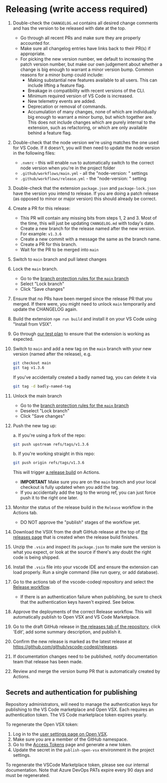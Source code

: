# Releasing (write access required)

1. Double-check the `CHANGELOG.md` contains all desired change comments and has the version to be released with date at the top.
    * Go through all recent PRs and make sure they are properly accounted for.
    * Make sure all changelog entries have links back to their PR(s) if appropriate.
    * For picking the new version number, we default to increasing the patch version number, but make our own judgement about whether a change is big enough to warrant a minor version bump. Common reasons for a minor bump could include:
      * Making substantial new features available to all users. This can include lifting a feature flag.
      * Breakage in compatibility with recent versions of the CLI.
      * Minimum required version of VS Code is increased.
      * New telemetry events are added.
      * Deprecation or removal of commands.
      * Accumulation of many changes, none of which are individually big enough to warrant a minor bump, but which together are. This does not include changes which are purely internal to the extension, such as refactoring, or which are only available behind a feature flag.
1. Double-check that the node version we're using matches the one used for VS Code. If it doesn't, you will then need to update the node version in the following files:
    * `.nvmrc` - this will enable `nvm` to automatically switch to the correct node version when you're in the project folder
    * `.github/workflows/main.yml` - all the "node-version: <version>" settings
    * `.github/workflows/release.yml` - the "node-version: <version>" setting
1. Double-check that the extension `package.json` and `package-lock.json` have the version you intend to release. If you are doing a patch release (as opposed to minor or major version) this should already be correct.
1. Create a PR for this release:
    * This PR will contain any missing bits from steps 1, 2 and 3. Most of the time, this will just be updating `CHANGELOG.md` with today's date.
    * Create a new branch for the release named after the new version. For example: `v1.3.6`
    * Create a new commit with a message the same as the branch name.
    * Create a PR for this branch.
    * Wait for the PR to be merged into `main`
1. Switch to `main` branch and pull latest changes
1. Lock the `main` branch.
    * Go to the [branch protection rules for the `main` branch](https://github.com/github/vscode-codeql/settings/branch_protection_rules/16447115)
    * Select "Lock branch"
    * Click "Save changes"
1. Ensure that no PRs have been merged since the release PR that you merged. If there were, you might need to unlock `main` temporarily and update the CHANGELOG again.
1. Build the extension `npm run build` and install it on your VS Code using "Install from VSIX".
1. Go through [our test plan](./test-plan.md) to ensure that the extension is working as expected.
1. Switch to `main` and add a new tag on the `main` branch with your new version (named after the release), e.g.

    ```bash
    git checkout main
    git tag v1.3.6
    ```

   If you've accidentally created a badly named tag, you can delete it via

   ```bash
   git tag -d badly-named-tag
   ```

1. Unlock the main branch
    * Go to the [branch protection rules for the `main` branch](https://github.com/github/vscode-codeql/settings/branch_protection_rules/16447115)
    * Deselect "Lock branch"
    * Click "Save changes"
1. Push the new tag up:

   a. If you're using a fork of the repo:

    ```bash
    git push upstream refs/tags/v1.3.6
    ```

   b. If you're working straight in this repo:

    ```bash
    git push origin refs/tags/v1.3.6
    ```

   This will trigger [a release build](https://github.com/github/vscode-codeql/releases) on Actions.

    * **IMPORTANT** Make sure you are on the `main` branch and your local checkout is fully updated when you add the tag.
    * If you accidentally add the tag to the wrong ref, you can just force push it to the right one later.
1. Monitor the status of the release build in the `Release` workflow in the Actions tab.
    * DO NOT approve the "publish" stages of the workflow yet.
1. Download the VSIX from the draft GitHub release at the top of [the releases page](https://github.com/github/vscode-codeql/releases) that is created when the release build finishes.
1. Unzip the `.vsix` and inspect its `package.json` to make sure the version is what you expect,
   or look at the source if there's any doubt the right code is being shipped.
1. Install the `.vsix` file into your vscode IDE and ensure the extension can load properly. Run a single command (like run query, or add database).
1. Go to the actions tab of the vscode-codeql repository and select the [Release workflow](https://github.com/github/vscode-codeql/actions?query=workflow%3ARelease).
    * If there is an authentication failure when publishing, be sure to check that the authentication keys haven't expired. See below.
1. Approve the deployments of the correct Release workflow. This will automatically publish to Open VSX and VS Code Marketplace.
1. Go to the draft GitHub release in [the releases tab of the repository](https://github.com/github/vscode-codeql/releases), click 'Edit', add some summary description, and publish it.
1. Confirm the new release is marked as the latest release at <https://github.com/github/vscode-codeql/releases>.
1. If documentation changes need to be published, notify documentation team that release has been made.
1. Review and merge the version bump PR that is automatically created by Actions.

## Secrets and authentication for publishing

Repository administrators, will need to manage the authentication keys for publishing to the VS Code marketplace and Open VSX. Each requires an authentication token. The VS Code marketplace token expires yearly.

To regenerate the Open VSX token:

1. Log in to the [user settings page on Open VSX](https://open-vsx.org/user-settings/namespaces).
1. Make sure you are a member of the GitHub namespace.
1. Go to the [Access Tokens](https://open-vsx.org/user-settings/tokens) page and generate a new token.
1. Update the secret in the `publish-open-vsx` environment in the project settings.

To regenerate the VSCode Marketplace token, please see our internal documentation. Note that Azure DevOps PATs expire every 90 days and must be regenerated.
